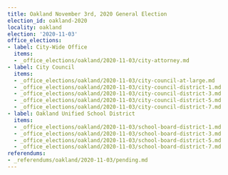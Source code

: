 ```yaml
---
title: Oakland November 3rd, 2020 General Election
election_id: oakland-2020
locality: oakland
election: '2020-11-03'
office_elections:
- label: City-Wide Office
  items:
  - _office_elections/oakland/2020-11-03/city-attorney.md
- label: City Council
  items:
  - _office_elections/oakland/2020-11-03/city-council-at-large.md
  - _office_elections/oakland/2020-11-03/city-council-district-1.md
  - _office_elections/oakland/2020-11-03/city-council-district-3.md
  - _office_elections/oakland/2020-11-03/city-council-district-5.md
  - _office_elections/oakland/2020-11-03/city-council-district-7.md
- label: Oakland Unified School District
  items:
  - _office_elections/oakland/2020-11-03/school-board-district-1.md
  - _office_elections/oakland/2020-11-03/school-board-district-3.md
  - _office_elections/oakland/2020-11-03/school-board-district-5.md
  - _office_elections/oakland/2020-11-03/school-board-district-7.md
referendums:
- _referendums/oakland/2020-11-03/pending.md
---
```

